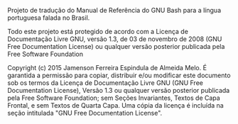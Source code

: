 Projeto de tradução do Manual de Referência do GNU Bash para a língua 
portuguesa falada no Brasil.

Todo este projeto está protegido de acordo com a Licença de Documentação 
Livre GNU, versão 1.3, de 03 de novembro de 2008 (GNU Free 
Documentation License) ou qualquer versão posterior publicada pela Free 
Software Foundation

 Copyright (c) 2015 Jamenson Ferreira Espindula de Almeida Melo.
     É garantida a permissão para copiar, distribuir e/ou modificar este
     documento sob os termos da Licença de Documentação Livre GNU
     (GNU Free Documentation License), Versão 1.3 ou qualquer versão
     posterior publicada pela Free Software Foundation; sem Seções
     Invariantes, Textos de Capa Frontal, e sem Textos de Quarta
     Capa. Uma cópia da licença é incluída na seção intitulada "GNU
     Free Documentation License".
